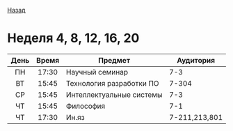 [Назад](readme.md)
# Неделя 4, 8, 12, 16, 20

День  | Время | Предмет                   | Аудитория
:---: | :---: | ------------------------- | ---------
ПН    | 17:30 | Научный семинар           | 7-3
ВТ    | 15:45 | Технология  разработки ПО | 7-304
СР    | 15:45 | Интеллектуальные системы  | 7-3
ЧТ    | 15:45 | Философия                 | 7-1
ЧТ    | 17:30 | Ин.яз                     | 7-211,213,801
